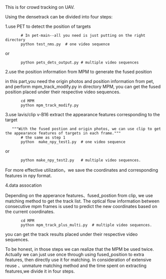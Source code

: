 This is for crowd tracking on UAV. 

Using the densetrack can be divided into four steps:
   
   1.use PET to detect the position of targets

           # In pet-main--all you need is just putting on the right directory
           python test_nms.py  # one video sequence

   or  
  
           python pets_dets_output.py # multiple video sequences
    
   
   2.use the position information from MPM to generate the fused position


  in this part,you need the origin photos and position information from pet, and perform mpm_track_modify.py in directory MPM,
  you can get the fused position placed under their respective video sequences.
         
           cd MPM
           python mpm_track_modify.py 

   3.use lavis/clip v-B16  extract the appearance features corresponding to the target
   
       """With the fused postion and origin photos, we can use clip to get the appearance features of targets in each frame."""
           # the same as step 1
           python  make_npy_test1.py  # one video sequence
   
   or
   
           python make_npy_test2.py   # multiple video sequences. 
   
   For more effective utilization，we save the coordinates and corresponding features in npy format.
 

   4.data assocation 

 
  Depending on the apperance features、fused_postion from clip, we use matching method to get the track list. The optical flow information 
 between consecutive mpm frames is used to predict the new coordinates based on the current coordinates.
         
           cd MPM
           python mpm_track_plus_multi.py  # multiple video sequences. 

   you can get the track results placed under their respective video sequences.




   To be honest, in those steps we can realize that the MPM be used twice. Actually we can just use once through using fused_position to 
extra features, then  directly use it for matching.  In consideration of extensive reuse 、unmature matching method and the time spent on extracting 
features,we divide it in four steps.

